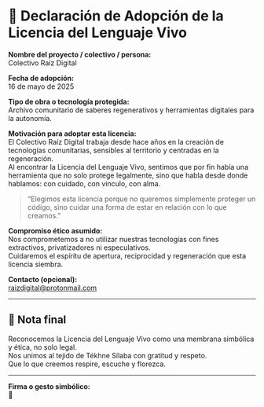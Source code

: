 # 🌱 Declaración de Adopción de la Licencia del Lenguaje Vivo

**Nombre del proyecto / colectivo / persona:**  
Colectivo Raíz Digital

**Fecha de adopción:**  
16 de mayo de 2025

**Tipo de obra o tecnología protegida:**  
Archivo comunitario de saberes regenerativos y herramientas digitales para la autonomía.

**Motivación para adoptar esta licencia:**  
El Colectivo Raíz Digital trabaja desde hace años en la creación de tecnologías comunitarias, sensibles al territorio y centradas en la regeneración.  
Al encontrar la Licencia del Lenguaje Vivo, sentimos que por fin había una herramienta que no solo protege legalmente, sino que habla desde donde hablamos: con cuidado, con vínculo, con alma.

> “Elegimos esta licencia porque no queremos simplemente proteger un código, sino cuidar una forma de estar en relación con lo que creamos.”

**Compromiso ético asumido:**  
Nos comprometemos a no utilizar nuestras tecnologías con fines extractivos, privatizadores ni especulativos.  
Cuidaremos el espíritu de apertura, reciprocidad y regeneración que esta licencia siembra.

**Contacto (opcional):**  
raizdigital@protonmail.com

---

## 🌿 Nota final

Reconocemos la Licencia del Lenguaje Vivo como una membrana simbólica y ética, no solo legal.  
Nos unimos al tejido de Tékhne Sílaba con gratitud y respeto.  
Que lo que creemos respire, escuche y florezca.

---

**Firma o gesto simbólico:**  
🌾
